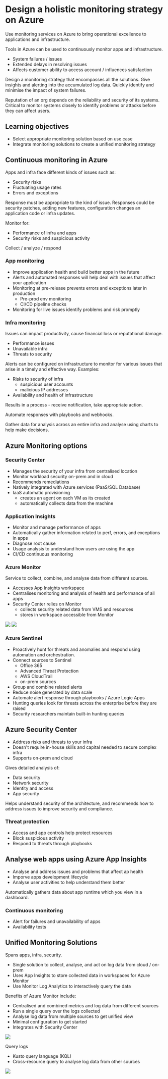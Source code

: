 # Design a holistic monitoring strategy on Azure

Use monitoring services on Azure to bring operational excellence to applications and infrastructure.

Tools in Azure can be used to continuously monitor apps and infrastructure.
- System failures / issues
- Extended delays in resolving issues
- Affects customer ability to access account / influences satisfaction

Design a monitoring strategy that encompasses all the solutions. Give insights and alerting into the accumulated log data. Quickly identify and minimise the impact of system failures.

Reputation of an org depends on the reliability and security of its systems. Critical to monitor systems closely to identify problems or attacks before they can affect users.


## Learning objectives

- Select appropriate monitoring solution based on use case
- Integrate monitoring solutions to create a unified monitoring strategy


## Continuous monitoring in Azure

Apps and infra face different kinds of issues such as:
- Security risks
- Fluctuating usage rates
- Errors and exceptions

Response must be appropriate to the kind of issue. Responses could be security patches, adding new features, configuration changes an application code or infra updates.

Monitor for:
- Performance of infra and apps
- Security risks and suspicious activity

Collect / analyze / respond


### App monitoring

- Improve application health and build better apps in the future
- Alerts and automated responses will help deal with issues that affect your application
- Monitoring at pre-release prevents errors and exceptions later in production
    - Pre-prod env monitoring
    - CI/CD pipeline checks
- Monitoring for live issues identify problems and risk promptly


### Infra monitoring

Issues can impact productivity, cause financial loss or reputational damage.

- Performance issues
- Unavailable infra
- Threats to security

Alerts can be configured on infrastructure to monitor for various issues that arise in a timely and effective way. Examples:

- Risks to security of infra 
    - suspicious user accounts
    - malicious IP addresses
- Availability and health of infrastructure

Results in a process - receive notification, take appropriate action.

Automate responses with playbooks and webhooks.

Gather data for analysis across an entire infra and analyse using charts to help make decisions.


## Azure Monitoring options

### Security Center

- Manages the security of your infra from centralised location
- Monitor workload security on-prem and in cloud
- Recommends remediations
- Natively integrated with Azure services (PaaS/SQL Database)
- IaaS automatic provisioning
    - creates an agent on each VM as its created
    - automatically collects data from the machine


### Application Insights

- Monitor and manage performance of apps
- Automatically gather information related to perf, errors, and exceptions in apps
- Diagnose root cause
- Usage analysis to understand how users are using the app
- CI/CD continuous monitoring


### Azure Monitor

Service to collect, combine, and analyse data from different sources.

- Accesses App Insights workspace
- Centralises monitoring and analysis of health and performance of all apps
- Security Center relies on Monitor
    - collects security related data from VMS and resources
    - stores in workspace accessible from Monitor

![](assets/4c-azure-monitor.png)
![](assets/4c-azure-monitor-save-query.png)


### Azure Sentinel

- Proactively hunt for threats and anomalies and respond using automation and orchestration.
- Connect sources to Sentinel 
    - Office 365
    - Advanced Threat Protection
    - AWS CloudTrail
    - on-prem sources
- Group and combine related alerts
- Reduce noise generated by data scale
- Automate alert response through playbooks / Azure Logic Apps
- Hunting queries look for threats across the enterprise before they are raised
- Security researchers maintain built-in hunting queries


## Azure Security Center

- Address risks and threats to your infra
- Doesn't require in-house skills and capital needed to secure complex infra
- Supports on-prem and cloud

Gives detailed analysis of:
- Data security
- Network security
- Identity and access
- App security

Helps understand security of the architecture, and recommends how to address issues to improve security and compliance.

### Threat protection

- Access and app controls help protect resources
- Block suspicious activity
- Respond to threats through playbooks


## Analyse web apps using Azure App Insights

- Analyse and address issues and problems that affect ap health
- Imporve apps development lifecycle
- Analyse user activities to help understand them better

Automatically gathers data about app runtime which you view in a dashboard.

### Continuous monitoring

- Alert for failures and unavailability of apps
- Availability tests


## Unified Monitoring Solutions

Spans apps, infra, security. 

- Single solution to collect, analyse, and act on log data from cloud / on-prem
- Uses App Insights to store collected data in workspaces for Azure Monitor
- Use Monitor Log Analytics to interactively query the data

Benefits of Azure Monitor include:

- Centralised and combined metrics and log data from different sources
- Run a single query over the logs collected
- Analyse log data from multiple sources to get unified view
- Minimal configuration to get started
- Integrates with Security Center

![](assets/4c-azure-monitor-overview.svg)

Query logs
- Kusto query language (KQL)
- Cross-resource query to analyse log data from other sources

![](assets/4c-cross-resource-query.png)


